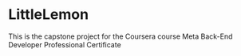 # LittleLemon
This is the capstone project for the Coursera course Meta Back-End Developer Professional Certificate
